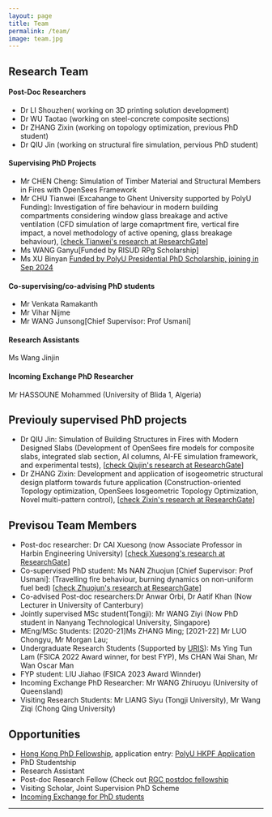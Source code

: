 ```yaml
---
layout: page
title: Team
permalink: /team/
image: team.jpg
---
```


## Research Team
#### Post-Doc Researchers
* Dr LI Shouzhen( working on 3D printing solution development)
* Dr WU Taotao (working on steel-concrete composite sections)
* Dr ZHANG Zixin (working on topology optimization, previous PhD student)
* Dr QIU Jin (working on structural fire simulation, pervious PhD student) 

#### Supervising PhD Projects

* Mr CHEN Cheng: Simulation of Timber Material and Structural Members in Fires with OpenSees Framework
* Mr CHU Tianwei (Excahange to Ghent University supported by PolyU Funding): Investigation of fire behaviour in modern building compartments considering window glass breakage and active ventilation (CFD simulation of large comaprtment fire, vertical fire impact, a novel methodology of active opening, glass breakage behaviour), [[check Tianwei's research at ResearchGate](https://www.researchgate.net/profile/Tianwei-Chu)]
* Ms WANG Ganyu[Funded by RISUD RPg Scholarship]
* Ms XU Binyan [Funded by PolyU Presidential PhD Scholarship, joining in Sep 2024](https://www.polyu.edu.hk/gs/prospective-students/fellowship-scholarship-schemes/)


#### Co-supervising/co-advising PhD students
* Mr Venkata Ramakanth
* Mr Vihar Nijme
* Mr WANG Junsong[Chief Supervisor: Prof Usmani]

#### Research Assistants
Ms Wang Jinjin

#### Incoming Exchange PhD Researcher
Mr HASSOUNE Mohammed (University of Blida 1, Algeria)

## Previouly supervised PhD projects
* Dr QIU Jin: Simulation of Building Structures in Fires with Modern Designed Slabs 
(Development of OpenSees fire models for composite slabs, integrated slab section, AI columns, AI-FE simulation framework, and experimental tests), [[check Qiujin's research at ResearchGate](https://www.researchgate.net/profile/Jin-Qiu-18/research)]
* Dr ZHANG Zixin: Development and application of isogeometric structural design platform towards future application
(Construction-oriented Topology optimization, OpenSees Iosgeometric Topology Optimization, Novel multi-pattern control),
[[check Zixin's research at ResearchGate](https://www.researchgate.net/profile/Zixin-Zhang-2)]

## Previsou Team Members
* Post-doc researcher: Dr CAI Xuesong (now Associate Professor in Harbin Engineering University)
[[check Xuesong's research at ResearchGate](https://www.researchgate.net/profile/Xuesong-Cai-3)]
* Co-supervised PhD student: Ms NAN Zhuojun [Chief Supervisor: Prof Usmani]:
(Travelling fire behaviour, burning dynamics on non-uniform fuel bed)
[[check Zhuojun's research at ResearchGate](https://www.researchgate.net/profile/Zhuojun-Nan)]
* Co-advised Post-doc researchers:Dr Anwar Orbi, Dr Aatif Khan (Now Lecturer in University of Canterbury)
* Jointly supervised MSc student(Tongji): Mr WANG Ziyi (Now PhD student in Nanyang Technological University, Singapore)
* MEng/MSc Students: [2020-21]Ms ZHANG Ming; [2021-22] Mr LUO Chongyu, Mr Morgan Lau;
* Undergraduate Research Students (Supported by [URIS](https://www.polyu.edu.hk/ous/uris/about-uris/)): Ms Ying Tun Lam (FSICA 2022 Award winner, for best FYP), Ms CHAN Wai Shan, Mr Wan Oscar Man
* FYP student: LIU Jiahao (FSICA 2023 Award Winnder)
* Incoming Exchange PhD Researcher: Mr WANG Zhiruoyu (University of Queensland)
* Visiting Research Students: Mr LIANG Siyu (Tongji University), Mr Wang Ziqi (Chong Qing University)

## Opportunities
* [Hong Kong PhD Fellowship](https://www.polyu.edu.hk/gs/hkpfs/what_is_the_fellowship.html), application entry: [PolyU HKPF Application](https://www.polyu.edu.hk/gs/hkpfs/how_to_apply.html)
* PhD Studentship
* Research Assistant
* Post-doc Research Fellow (Check out [RGC postdoc fellowship](https://www.ugc.edu.hk/eng/rgc/funding_opport/pdfs/)
* Visiting Scholar, Joint Supervision PhD Scheme
* [Incoming Exchange for PhD students](https://www.polyu.edu.hk/en/geo/exchange-and-study-abroad/incoming-students/)

***

